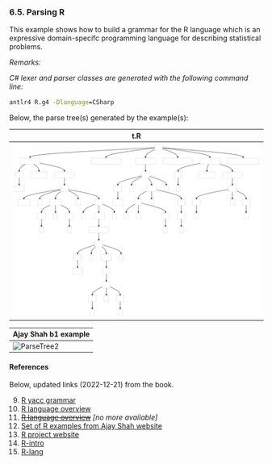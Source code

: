 ﻿### 6.5. Parsing R

This example shows how to build a grammar for the R language which is an expressive domain-specifc programming language for describing statistical problems.

_Remarks:_

_C# lexer and parser classes are generated with the following command line:_

```bat
antlr4 R.g4 -Dlanguage=CSharp
```

Below, the parse tree(s) generated by the example(s):

| t.R |
| --- |
| <img src=".resources/ParseTree1.svg" alt="ParseTree1" width="900"/> |

| Ajay Shah b1 example |
| -------------------- |
| <img src=".resources/ParseTree2.svg" alt="ParseTree2" width="900"/> | 

#### References

Below, updated links (2022-12-21) from the book.

9. [R yacc grammar](http://svn.r-project.org/R/trunk/src/main/gram.y)
10. [R language overview](.resouces/language-overview.pdf)
11. ~~[R language overview](http://www.stat.lsa.umich.edu/~kshedden/Courses/Stat600/Notes/R_introduction.pdf)~~ _[no more available]_
12. [Set of R examples from Ajay Shah website](https://www.mayin.org/ajayshah/KB/R/index.html)
13. [R project website](https://www.r-project.org/)
14. [R-intro](https://cran.r-project.org/doc/manuals/R-intro.pdf)
15. [R-lang](https://cran.r-project.org/doc/manuals/R-lang.html)